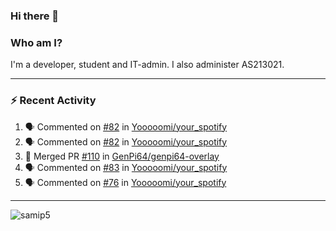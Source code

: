 ### Hi there 👋

### Who am I?
I'm a developer, student and IT-admin. I also administer AS213021.

---
### :zap: Recent Activity
<!--START_SECTION:activity-->
1. 🗣 Commented on [#82](https://github.com/Yooooomi/your_spotify/issues/82) in [Yooooomi/your_spotify](https://github.com/Yooooomi/your_spotify)
2. 🗣 Commented on [#82](https://github.com/Yooooomi/your_spotify/issues/82) in [Yooooomi/your_spotify](https://github.com/Yooooomi/your_spotify)
3. 🎉 Merged PR [#110](https://github.com/GenPi64/genpi64-overlay/pull/110) in [GenPi64/genpi64-overlay](https://github.com/GenPi64/genpi64-overlay)
4. 🗣 Commented on [#83](https://github.com/Yooooomi/your_spotify/issues/83) in [Yooooomi/your_spotify](https://github.com/Yooooomi/your_spotify)
5. 🗣 Commented on [#76](https://github.com/Yooooomi/your_spotify/issues/76) in [Yooooomi/your_spotify](https://github.com/Yooooomi/your_spotify)
<!--END_SECTION:activity-->
---

<img align="center" src="https://github-readme-stats.vercel.app/api?username=samip5&show_icons=true" alt="samip5" />
